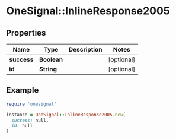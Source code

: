 # OneSignal::InlineResponse2005

## Properties

| Name | Type | Description | Notes |
| ---- | ---- | ----------- | ----- |
| **success** | **Boolean** |  | [optional] |
| **id** | **String** |  | [optional] |

## Example

```ruby
require 'onesignal'

instance = OneSignal::InlineResponse2005.new(
  success: null,
  id: null
)
```

